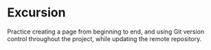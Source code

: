 # Excursion
Practice creating a page from beginning to end, and using Git version control throughout the project, while updating the remote repository.


